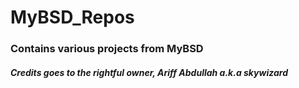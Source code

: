 # MyBSD_Repos

### Contains various projects from MyBSD

##### Credits goes to the rightful owner, Ariff Abdullah a.k.a skywizard
